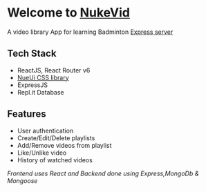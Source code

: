 # Welcome to [NukeVid](https://nukevid.netlify.app)
A video library App for learning Badminton
[Express server](https://replit.com/@KUNALGUPTA9/videolibrary)

## Tech Stack
- ReactJS, React Router v6
- [NueUi CSS library](https://nueui-v1.netlify.app/)
- ExpressJS
- Repl.it Database

## Features
- User authentication
- Create/Edit/Delete playlists
- Add/Remove videos from playlist
- Like/Unlike video
- History of watched videos

*Frontend uses React and Backend done using Express,MongoDb & Mongoose*